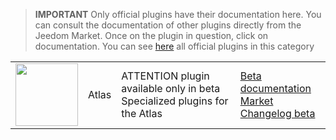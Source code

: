 
>**IMPORTANT**
>Only official plugins have their documentation here. You can consult the documentation of other plugins directly from the Jeedom Market. Once on the plugin in question, click on documentation.
>You can see [here](https://market.jeedom.com/index.php?v=d&p=market&type=plugin&categorie=atlas) all official plugins in this category


| | | | |
|--- | --- | --- | ---|
|<img src="./beta/._icon.png" class="pluginLogo" width="100" />|Atlas|ATTENTION plugin available only in beta<br/>Specialized plugins for the Atlas|[Beta documentation](./beta/index.md)<br/>[Market](https://market.jeedom.com/index.php?v=d&p=market_display&id=4195)<br/>[Changelog beta](./beta/changelog.md)|
